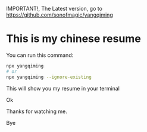 
IMPORTANT!, The Latest version, go to https://github.com/sonofmagic/yangqiming

# This is my chinese resume

You can run this command:

```bash
npx yangqiming
# or 
npx yangqiming --ignore-existing
```

This will show you my resume in your terminal

Ok

Thanks for watching me.

Bye